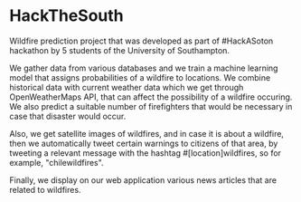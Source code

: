 # HackTheSouth
Wildfire prediction project that was developed as part of #HackASoton hackathon by 5 students of the University of Southampton.

We gather data from various databases and we train a machine learning model that assigns probabilities of a wildfire to locations. We combine historical data with current weather data which we get through OpenWeatherMaps API, that can affect the possibility of a wildfire occuring. 
We also predict a suitable number of firefighters that would be necessary in case that disaster would occur. 

Also, we get satellite images of wildfires, and in case it is about a wildfire, then we automatically tweet certain warnings to citizens of that area, by tweeting a relevant message with the hashtag #[location]wildfires, so for example, "chilewildfires".

Finally, we display on our web application various news articles that are related to wildfires.



